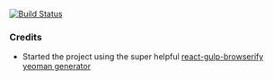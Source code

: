 [![Build Status](https://travis-ci.org/irisli/stellarterm.svg?branch=master)](https://travis-ci.org/irisli/stellarterm)

### Credits
- Started the project using the super helpful [react-gulp-browserify yeoman generator](https://github.com/randylien/generator-react-gulp-browserify)
